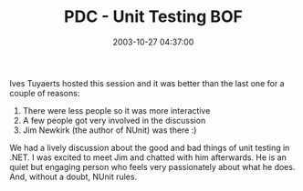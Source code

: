 ﻿---
layout: post
title: "PDC - Unit Testing BOF"
comments: false
date: 2003-10-27 04:37:00
updated: 2004-05-01 16:32:00
categories:
 - Technology
subtext-id: 6ea63658-31e7-4341-9429-80bc3bc13fe7
alias: /blog/PDC---Unit-Testing-BOF.aspx
---


Ives Tuyaerts hosted this session and it was better than the last one for a couple of reasons:

  1. There were less people so it was more interactive
  2. A few people got very involved in the discussion
  3. Jim Newkirk (the author of NUnit) was there :)

We had a lively discussion about the good and bad things of unit testing in .NET. I was excited to meet Jim and chatted with him afterwards. He is an quiet but engaging person who feels very passionately about what he does. And, without a doubt, NUnit rules.
